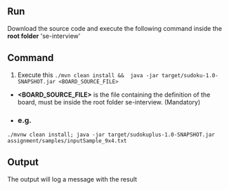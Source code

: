 ## Run
Download the source code and execute the following command inside the **root folder** 'se-interview'

## Command
1. Execute this ```./mvn clean install &&  java -jar target/sudoku-1.0-SNAPSHOT.jar <BOARD_SOURCE_FILE>```
* **<BOARD_SOURCE_FILE>** is the file containing the definition of the board, must be inside the root folder se-interview. (Mandatory)
* ### e.g.
```./mvnw clean install; java -jar target/sudokuplus-1.0-SNAPSHOT.jar assignment/samples/inputSample_9x4.txt```

## Output
The output will log a message with the result
